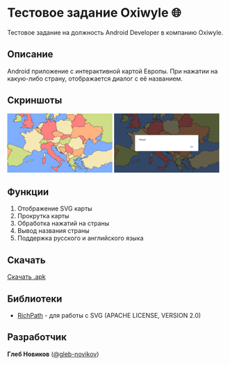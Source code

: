 # Тестовое задание Oxiwyle :globe_with_meridians:
Тестовое задание на должность Android Developer в компанию Oxiwyle.

## Описание
Android приложение с интерактивной картой Европы. При нажатии на какую-либо страну, отображается диалог с её названием.

## Скриншоты
<div>
  <img src="https://github.com/gleb-novikov/oxiwyle/blob/master/media/screenshots/screenshot_00.jpg" width="48%" height="48%">
  <img src="https://github.com/gleb-novikov/oxiwyle/blob/master/media/screenshots/screenshot_01.jpg" width="48%" height="48%">
</div>

## Функции
1. Отображение SVG карты
2. Прокрутка карты
3. Обработка нажатий на страны
4. Вывод названия страны
5. Поддержка русского и английского языка

## Скачать
[Скачать .apk](https://github.com/gleb-novikov/oxiwyle/blob/master/media/apk/OxiwyleMap.apk)

## Библиотеки
- [RichPath](https://github.com/tarek360/RichPath) - для работы с SVG (APACHE LICENSE, VERSION 2.0)

## Разработчик
**Глеб Новиков** ([@gleb-novikov](https://github.com/gleb-novikov))
